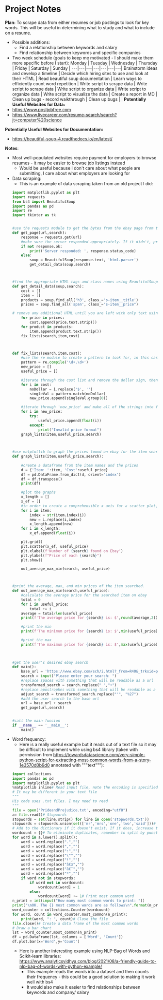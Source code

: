 # Project Notes
__Plan:__ To scrape data from either resumes or job postings to look for key words. This will be useful in determining what to study and what to include on a resume.
* Possible additions: 
    - Find a relationship between keywords and salary
    - Find relationship between keywords and specific companies
* Two week schedule (goals to keep me motivated - I should make them more specific before I start):
    Monday | Tuesday | Wednesday | Thursday | Friday | Saturday | Sunday |
    ---|---|---|---|---|---|---| 
    Brainstorm ideas and develop a timeline | Decide which hiring sites to use and look at their HTML | Read beautiful soup documentation | Learn ways to efficiently count word repetition | Write script to scrape data | Write script to scrape data |
    Write script to organize data | Write script to organize data | Write script to visualize the data | Create a report in MD | Clean up bugs - record walkthrough | Clean up bugs |  |
__Potentially Useful Websites for Data:__
* https://www.postjobfree.com
* https://www.livecareer.com/resume-search/search?jt=computer%20science

__Potentially Useful Websites for Documentation:__
* https://beautiful-soup-4.readthedocs.io/en/latest/

__Notes__:
* Most well-populated websites require payment for employers to browse resumes - it may be easier to browse job listings instead
    - Would be useful because I don't care about what people are submitting, I care about what employers are looking for
* Data scraping: 
    - This is an example of data scraping taken from an old project I did:
    ``` python
    import matplotlib.pyplot as plt
    import requests
    from bs4 import BeautifulSoup
    import pandas as pd
    import re
    import tkinter as tk


    #use the requests module to get the bytes from the ebay page from the user search
    def get_page(url,search):
        response = requests.get(url)
        #make sure the server responded appropriately. If it didn't, print the response code. If it did, parse the html using the BeautifulSoup module
        if not response.ok:
            print('Server responded: ', response.status_code)
        else:
            soup = BeautifulSoup(response.text, 'html.parser')
            get_detail_data(soup,search)



    #find the appropriate HTML tags and class names using BeautifulSoup. Store the item names and the costs in two separate lists
    def get_detail_data(soup,search):
        cost = []
        item = []
        products = soup.find_all('h3', class_='s-item__title')
        prices = soup.find_all('span', class_="s-item__price")

    # remove any additional HTML until you are left with only text using .text.strip()
        for price in prices:
            cost.append(price.text.strip())
        for product in products:
            item.append(product.text.strip())
        fix_lists(search,item,cost)



    def fix_lists(search,item,cost):
        #use the re module to create a pattern to look for, in this case ##.##
        pattern = re.compile('\d+.\d+')
        new_price = []
        useful_price = []

        #iterate through the cost list and remove the dollar sign, then check to make sure the remaining list matches the pattern made using the re module, then append the list to 'new_price'
        for i in cost:
            noDollar = i.replace('$', '')
            singleVal = pattern.match(noDollar)
            new_price.append(singleVal.group(0))

        #iterate through 'new_price' and make all of the strings into floats so that they can be graphed using matplotlib
        for i in new_price:
            try:
                useful_price.append(float(i))
            except: 
                print("Invalid price format")
        graph_lists(item,useful_price,search)
        


    #use matplotlib to graph the prices found on ebay for the item searched by the user. Print out in the terminal the average calculated price, the min, the max, as well as the data frame. 
    def graph_lists(item,useful_price,search):
        
        #create a dataframe from the item names and the prices
        d = {'Item: ':item, 'Cost':useful_price}
        df = pd.DataFrame.from_dict(d, orient='index')
        df = df.transpose()
        print(df)

        #plot the graphs
        x_length = []
        x_ef = []
        #in order to create a comprehensible x axis for a scatter plot, i needed to create a list which held the index of each index in the list for the exact length of the 'item' list
        for i in item:
            index = str(item.index(i))
            new = i.replace(i,index)
            x_length.append(new)
        for i in x_length:
            x_ef.append(float(i))

        plt.grid()
        plt.scatter(x_ef, useful_price)
        plt.xlabel(f'Number of {search} found on Ebay')
        plt.ylabel(f"Price of each {search}")
        plt.show()

        out_average_max_min(search, useful_price)



    #print the average, max, and min prices of the item searched.
    def out_average_max_min(search,useful_price):
        #calculate the average price for the searched item on ebay
        total = 0
        for i in useful_price:
            total += i
        average = total/len(useful_price)
        print(f'The average price for {search} is: $',round(average,2))

        #print the min
        print(f'The minimum price for {search} is: $',min(useful_price))

        #print the max
        print(f'The maximum price for {search} is: $',max(useful_price))
        
        

    #get the user's desired ebay search
    def main():
        base_url = 'https://www.ebay.com/sch/i.html?_from=R40&_trksid=p2380057.m570.l1313&_nkw='
        search = input("Please enter your search: ")
        #replace spaces with something that will be readable as a url
        transformed_search = search.replace(" ","+")
        #replace apostrophes with something that will be readable as a url
        adjust_search = transformed_search.replace("'", "%27")
        #add the user search to the base url
        url = base_url + search
        get_page(url,search)


    #call the main funcion
    if __name__ == '__main__':
        main()
    ```
* Word frequency: 
    - Here is a really useful example but it reads out of a text file so it may be difficult to implement while using bs4 library (taken with permission from https://towardsdatascience.com/very-simple-python-script-for-extracting-most-common-words-from-a-story-1e3570d0b9d0 annotated with """text"""):
    ```python
    import collections
    import pandas as pd
    import matplotlib.pyplot as plt
    %matplotlib inline# Read input file, note the encoding is specified here 
    # It may be different in your text file
    """
    His code uses .txt files. I may need to read
    """
    file = open('PrideandPrejudice.txt', encoding="utf8")
    a= file.read()# Stopwords
    stopwords = set(line.strip() for line in open('stopwords.txt'))
    stopwords = stopwords.union(set(['mr','mrs','one','two','said']))# Instantiate a dictionary, and for every word in the file, 
    # Add to the dictionary if it doesn't exist. If it does, increase the count.
    wordcount = {}# To eliminate duplicates, remember to split by punctuation, and use case demiliters.
    for word in a.lower().split():
        word = word.replace(".","")
        word = word.replace(",","")
        word = word.replace(":","")
        word = word.replace("\"","")
        word = word.replace("!","")
        word = word.replace("â€œ","")
        word = word.replace("â€˜","")
        word = word.replace("*","")
        if word not in stopwords:
            if word not in wordcount:
                wordcount[word] = 1
            else:
                wordcount[word] += 1# Print most common word
    n_print = int(input("How many most common words to print: "))
    print("\nOK. The {} most common words are as follows\n".format(n_print))
    word_counter = collections.Counter(wordcount)
    for word, count in word_counter.most_common(n_print):
        print(word, ": ", count)# Close the file
    file.close()# Create a data frame of the most common words 
    # Draw a bar chart
    lst = word_counter.most_common(n_print)
    df = pd.DataFrame(lst, columns = ['Word', 'Count'])
    df.plot.bar(x='Word',y='Count')
    ```
    - Here is another interesting example using NLP-Bag of Words and Scikit-learn libraries: https://www.analyticsvidhya.com/blog/2021/08/a-friendly-guide-to-nlp-bag-of-words-with-python-example/
        - This example reads the words into a dataset and then counts their frequency - this could be a good solution to making it work well with bs4
        - It would also make it easier to find relationships between keywords and company/ salary
    